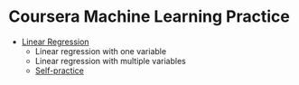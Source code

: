 # Coursera Machine Learning Practice

 * [Linear Regression](https://github.com/LeoZ123/Machine-Learning-Coursera/tree/master/machine-learning-ex1)
   * Linear regression with one variable
   * Linear regression with multiple variables
   * [Self-practice](https://github.com/LeoZ123/Machine-Learning-Practice/tree/master/Regression_Problem)
